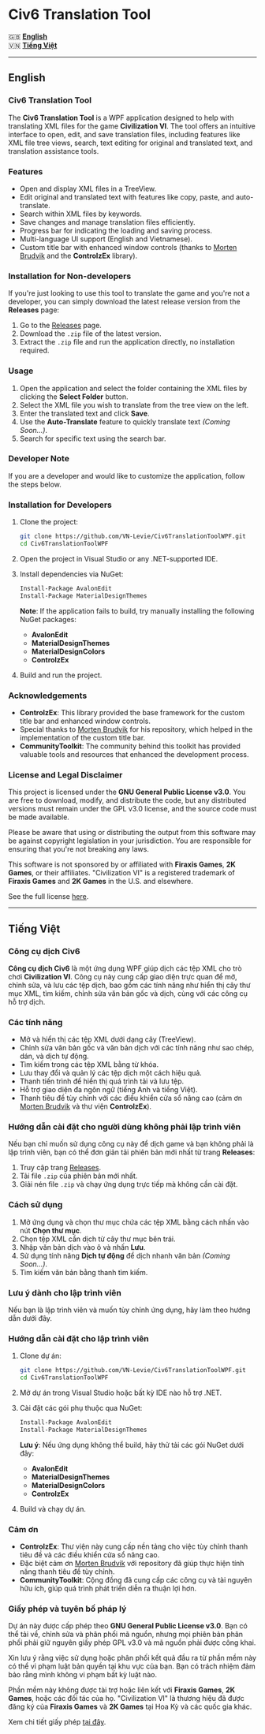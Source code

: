 
# Civ6 Translation Tool

🇬🇧 [**English**](#english)  
🇻🇳 [**Tiếng Việt**](#vietnamese)

---

## <a name="english"></a> English

### Civ6 Translation Tool

The **Civ6 Translation Tool** is a WPF application designed to help with translating XML files for the game **Civilization VI**. The tool offers an intuitive interface to open, edit, and save translation files, including features like XML file tree views, search, text editing for original and translated text, and translation assistance tools.

### Features

- Open and display XML files in a TreeView.
- Edit original and translated text with features like copy, paste, and auto-translate.
- Search within XML files by keywords.
- Save changes and manage translation files efficiently.
- Progress bar for indicating the loading and saving process.
- Multi-language UI support (English and Vietnamese).
- Custom title bar with enhanced window controls (thanks to [Morten Brudvik](https://github.com/mortenbrudvik/custom-wpf-window-titlebar-with-snap-layout) and the **ControlzEx** library).

### Installation for Non-developers

If you're just looking to use this tool to translate the game and you're not a developer, you can simply download the latest release version from the **Releases** page:

1. Go to the [Releases](https://github.com/VN-Levie/Civ6TranslationToolWPF/releases) page.
2. Download the `.zip` file of the latest version.
3. Extract the `.zip` file and run the application directly, no installation required.

### Usage

1. Open the application and select the folder containing the XML files by clicking the **Select Folder** button.
2. Select the XML file you wish to translate from the tree view on the left.
3. Enter the translated text and click **Save**.
4. Use the **Auto-Translate** feature to quickly translate text _(Coming Soon...)_.
5. Search for specific text using the search bar.

### Developer Note

If you are a developer and would like to customize the application, follow the steps below.

### Installation for Developers

1. Clone the project:

   ```bash
   git clone https://github.com/VN-Levie/Civ6TranslationToolWPF.git
   cd Civ6TranslationToolWPF
   ```

2. Open the project in Visual Studio or any .NET-supported IDE.

3. Install dependencies via NuGet:

   ```bash
   Install-Package AvalonEdit
   Install-Package MaterialDesignThemes
   ```

   **Note**: If the application fails to build, try manually installing the following NuGet packages:

   - **AvalonEdit**
   - **MaterialDesignThemes**
   - **MaterialDesignColors**
   - **ControlzEx**

4. Build and run the project.

### Acknowledgements

- **ControlzEx**: This library provided the base framework for the custom title bar and enhanced window controls.
- Special thanks to [Morten Brudvik](https://github.com/mortenbrudvik/custom-wpf-window-titlebar-with-snap-layout) for his repository, which helped in the implementation of the custom title bar.
- **CommunityToolkit**: The community behind this toolkit has provided valuable tools and resources that enhanced the development process.

### License and Legal Disclaimer

This project is licensed under the **GNU General Public License v3.0**. You are free to download, modify, and distribute the code, but any distributed versions must remain under the GPL v3.0 license, and the source code must be made available.

Please be aware that using or distributing the output from this software may be against copyright legislation in your jurisdiction. You are responsible for ensuring that you're not breaking any laws.

This software is not sponsored by or affiliated with **Firaxis Games**, **2K Games**, or their affiliates. "Civilization VI" is a registered trademark of **Firaxis Games** and **2K Games** in the U.S. and elsewhere.

See the full license [here](https://www.gnu.org/licenses/gpl-3.0.en.html).

---

## <a name="vietnamese"></a> Tiếng Việt

### Công cụ dịch Civ6

**Công cụ dịch Civ6** là một ứng dụng WPF giúp dịch các tệp XML cho trò chơi **Civilization VI**. Công cụ này cung cấp giao diện trực quan để mở, chỉnh sửa, và lưu các tệp dịch, bao gồm các tính năng như hiển thị cây thư mục XML, tìm kiếm, chỉnh sửa văn bản gốc và dịch, cùng với các công cụ hỗ trợ dịch.

### Các tính năng

- Mở và hiển thị các tệp XML dưới dạng cây (TreeView).
- Chỉnh sửa văn bản gốc và văn bản dịch với các tính năng như sao chép, dán, và dịch tự động.
- Tìm kiếm trong các tệp XML bằng từ khóa.
- Lưu thay đổi và quản lý các tệp dịch một cách hiệu quả.
- Thanh tiến trình để hiển thị quá trình tải và lưu tệp.
- Hỗ trợ giao diện đa ngôn ngữ (tiếng Anh và tiếng Việt).
- Thanh tiêu đề tùy chỉnh với các điều khiển cửa sổ nâng cao (cảm ơn [Morten Brudvik](https://github.com/mortenbrudvik/custom-wpf-window-titlebar-with-snap-layout) và thư viện **ControlzEx**).

### Hướng dẫn cài đặt cho người dùng không phải lập trình viên

Nếu bạn chỉ muốn sử dụng công cụ này để dịch game và bạn không phải là lập trình viên, bạn có thể đơn giản tải phiên bản mới nhất từ trang **Releases**:

1. Truy cập trang [Releases](https://github.com/VN-Levie/Civ6TranslationToolWPF/releases).
2. Tải file `.zip` của phiên bản mới nhất.
3. Giải nén file `.zip` và chạy ứng dụng trực tiếp mà không cần cài đặt.

### Cách sử dụng

1. Mở ứng dụng và chọn thư mục chứa các tệp XML bằng cách nhấn vào nút **Chọn thư mục**.
2. Chọn tệp XML cần dịch từ cây thư mục bên trái.
3. Nhập văn bản dịch vào ô và nhấn **Lưu**.
4. Sử dụng tính năng **Dịch tự động** để dịch nhanh văn bản _(Coming Soon...)_.
5. Tìm kiếm văn bản bằng thanh tìm kiếm.

### Lưu ý dành cho lập trình viên

Nếu bạn là lập trình viên và muốn tùy chỉnh ứng dụng, hãy làm theo hướng dẫn dưới đây.

### Hướng dẫn cài đặt cho lập trình viên

1. Clone dự án:

   ```bash
   git clone https://github.com/VN-Levie/Civ6TranslationToolWPF.git
   cd Civ6TranslationToolWPF
   ```

2. Mở dự án trong Visual Studio hoặc bất kỳ IDE nào hỗ trợ .NET.

3. Cài đặt các gói phụ thuộc qua NuGet:

   ```bash
   Install-Package AvalonEdit
   Install-Package MaterialDesignThemes
   ```

   **Lưu ý**: Nếu ứng dụng không thể build, hãy thử tải các gói NuGet dưới đây:

   - **AvalonEdit**
   - **MaterialDesignThemes**
   - **MaterialDesignColors**
   - **ControlzEx**

4. Build và chạy dự án.

### Cảm ơn

- **ControlzEx**: Thư viện này cung cấp nền tảng cho việc tùy chỉnh thanh tiêu đề và các điều khiển cửa sổ nâng cao.
- Đặc biệt cảm ơn [Morten Brudvik](https://github.com/mortenbrudvik/custom-wpf-window-titlebar-with-snap-layout) với repository đã giúp thực hiện tính năng thanh tiêu đề tùy chỉnh.
- **CommunityToolkit**: Cộng đồng đã cung cấp các công cụ và tài nguyên hữu ích, giúp quá trình phát triển diễn ra thuận lợi hơn.

### Giấy phép và tuyên bố pháp lý

Dự án này được cấp phép theo **GNU General Public License v3.0**. Bạn có thể tải về, chỉnh sửa và phân phối mã nguồn, nhưng mọi phiên bản phân phối phải giữ nguyên giấy phép GPL v3.0 và mã nguồn phải được công khai.

Xin lưu ý rằng việc sử dụng hoặc phân phối kết quả đầu ra từ phần mềm này có thể vi phạm luật bản quyền tại khu vực của bạn. Bạn có trách nhiệm đảm bảo rằng mình không vi phạm bất kỳ luật nào.

Phần mềm này không được tài trợ hoặc liên kết với **Firaxis Games**, **2K Games**, hoặc các đối tác của họ. "Civilization VI" là thương hiệu đã được đăng ký của **Firaxis Games** và **2K Games** tại Hoa Kỳ và các quốc gia khác.

Xem chi tiết giấy phép [tại đây](https://www.gnu.org/licenses/gpl-3.0.en.html).

